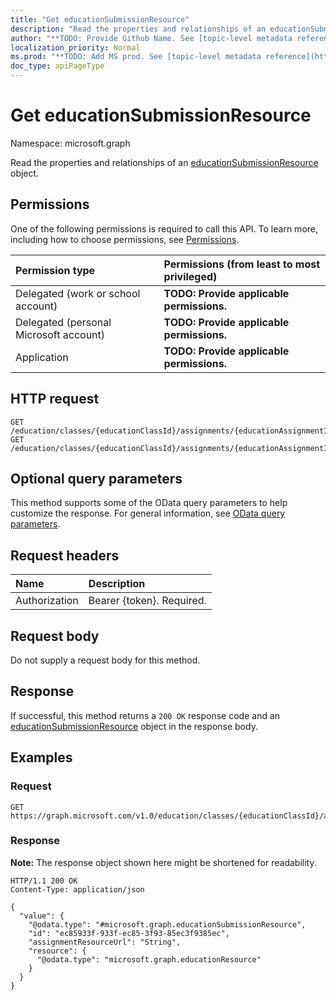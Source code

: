 ```yaml
---
title: "Get educationSubmissionResource"
description: "Read the properties and relationships of an educationSubmissionResource object."
author: "**TODO: Provide Github Name. See [topic-level metadata reference](https://msgo.azurewebsites.net/add/document/guidelines/metadata.html#topic-level-metadata)**"
localization_priority: Normal
ms.prod: "**TODO: Add MS prod. See [topic-level metadata reference](https://msgo.azurewebsites.net/add/document/guidelines/metadata.html#topic-level-metadata)**"
doc_type: apiPageType
---
```


# Get educationSubmissionResource
Namespace: microsoft.graph



Read the properties and relationships of an [educationSubmissionResource](../resources/educationsubmissionresource.md) object.

## Permissions
One of the following permissions is required to call this API. To learn more, including how to choose permissions, see [Permissions](/graph/permissions-reference).

|Permission type|Permissions (from least to most privileged)|
|:---|:---|
|Delegated (work or school account)|**TODO: Provide applicable permissions.**|
|Delegated (personal Microsoft account)|**TODO: Provide applicable permissions.**|
|Application|**TODO: Provide applicable permissions.**|

## HTTP request

<!-- {
  "blockType": "ignored"
}
-->
``` http
GET /education/classes/{educationClassId}/assignments/{educationAssignmentId}/submissions/{educationSubmissionId}/resources/{educationSubmissionResourceId}
GET /education/classes/{educationClassId}/assignments/{educationAssignmentId}/submissions/{educationSubmissionId}/submittedResources/{educationSubmissionResourceId}
```

## Optional query parameters
This method supports some of the OData query parameters to help customize the response. For general information, see [OData query parameters](/graph/query-parameters).

## Request headers
|Name|Description|
|:---|:---|
|Authorization|Bearer {token}. Required.|

## Request body
Do not supply a request body for this method.

## Response

If successful, this method returns a `200 OK` response code and an [educationSubmissionResource](../resources/educationsubmissionresource.md) object in the response body.

## Examples

### Request
<!-- {
  "blockType": "request",
  "name": "get_educationsubmissionresource"
}
-->
``` http
GET https://graph.microsoft.com/v1.0/education/classes/{educationClassId}/assignments/{educationAssignmentId}/submissions/{educationSubmissionId}/resources/{educationSubmissionResourceId}
```


### Response
**Note:** The response object shown here might be shortened for readability.
<!-- {
  "blockType": "response",
  "truncated": true,
  "@odata.type": "microsoft.graph.educationSubmissionResource"
}
-->
``` http
HTTP/1.1 200 OK
Content-Type: application/json

{
  "value": {
    "@odata.type": "#microsoft.graph.educationSubmissionResource",
    "id": "ec85933f-933f-ec85-3f93-85ec3f9385ec",
    "assignmentResourceUrl": "String",
    "resource": {
      "@odata.type": "microsoft.graph.educationResource"
    }
  }
}
```

